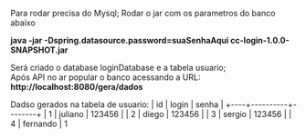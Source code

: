 Para rodar precisa do Mysql;
Rodar o jar com os parametros do banco abaixo

**java -jar -Dspring.datasource.password=suaSenhaAqui cc-login-1.0.0-SNAPSHOT.jar**


Será criado o database loginDatabase e a tabela usuario;  	
Após API no ar popular o banco acessando a URL:
**http://localhost:8080/gera/dados**

Dadso gerados na tabela de usuario:
| id | login    | senha  |
+----+----------+--------+
|  1 | juliano  | 123456 |
|  2 | diego    | 123456 |
|  3 | sergio   | 123456 |
|  4 | fernando | 1  
